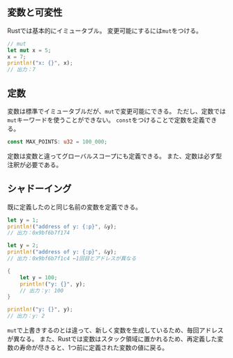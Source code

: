 ## 変数と可変性
Rustでは基本的にイミュータブル。
変更可能にするには`mut`をつける。
```rust
// mut
let mut x = 5;
x = 7;
println!("x: {}", x);
// 出力：7
```

## 定数
変数は標準でイミュータブルだが、`mut`で変更可能にできる。
ただし、定数では`mut`キーワードを使うことができない。
`const`をつけることで定数を定義できる。
```rust
const MAX_POINTS: u32 = 100_000;
```
定数は変数と違ってグローバルスコープにも定義できる。
また、定数は必ず型注釈が必要である。

## シャドーイング
既に定義したのと同じ名前の変数を定義できる。
```rust
let y = 1;
println!("address of y: {:p}", &y);
// 出力：0x9bf6b7f174

let y = 2;
println!("address of y: {:p}", &y);
// 出力：0x9bf6b7f1c4 ←1回目とアドレスが異なる

{
	let y = 100;
	println!("y: {}", y);
	// 出力：y: 100
}

println!("y: {}", y);
// 出力：y: 2
```
`mut`で上書きするのとは違って、新しく変数を生成しているため、毎回アドレスが異なる。
また、Rustでは変数はスタック領域に置かれるため、再定義した変数の寿命が尽きると、1つ前に定義された変数の値に戻る。